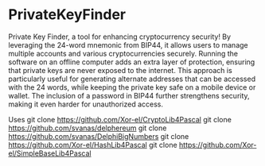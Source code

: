 # PrivateKeyFinder
Private Key Finder, a tool for enhancing cryptocurrency security!
 By leveraging the 24-word mnemonic from BIP44, 
it allows users to manage multiple accounts and various cryptocurrencies securely.
Running the software on an offline computer adds an extra layer of protection, 
ensuring that private keys are never exposed to the internet. 
This approach is particularly useful for generating alternate addresses that can be accessed with the 24 words, 
while keeping the private key safe on a mobile device or wallet.
 The inclusion of a password in BIP44 further strengthens security, 
making it even harder for unauthorized access.

Uses 
git clone https://github.com/Xor-el/CryptoLib4Pascal
git clone https://github.com/svanas/delphereum
git clone https://github.com/svanas/DelphiBigNumbers
git clone https://github.com/Xor-el/HashLib4Pascal
git clone https://github.com/Xor-el/SimpleBaseLib4Pascal

